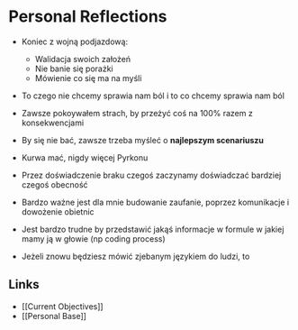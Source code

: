 # Personal Reflections

- Koniec z wojną podjazdową:
    - Walidacja swoich założeń 
    - Nie banie się porażki
    - Mówienie co się ma na myśli

- To czego nie chcemy sprawia nam ból i to co chcemy sprawia nam ból
- Zawsze pokoywałem strach, by przeżyć coś na 100% razem z konsekwencjami
- By się nie bać, zawsze trzeba myśleć o **najlepszym scenariuszu**
- Kurwa mać, nigdy więcej Pyrkonu
- Przez doświadczenie braku czegoś zaczynamy doświadczać bardziej czegoś obecność
- Bardzo ważne jest dla mnie budowanie zaufanie, poprzez komunikacje i dowożenie obietnic
- Jest bardzo trudne by przedstawić jakąś informacje w formule w jakiej mamy ją w głowie (np coding process)
- Jeżeli znowu będziesz mówić zjebanym językiem do ludzi, to 

## Links
- [[Current Objectives]]
- [[Personal Base]]
